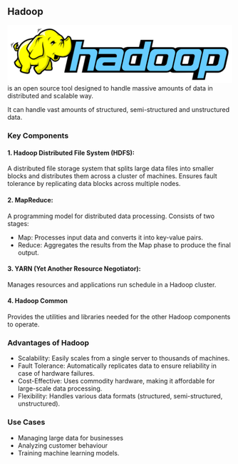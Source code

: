 ## Hadoop
![alt text](Images/hadoop.png)
is an open source tool designed to handle massive amounts of data in distributed and scalable way.

It can handle vast amounts of structured, semi-structured and unstructured data.

### Key Components

#### 1. Hadoop Distributed File System (HDFS): 
A distributed file storage system that splits large data files into smaller blocks and distributes them across a cluster of machines.
Ensures fault tolerance by replicating data blocks across multiple nodes.

#### 2. MapReduce: 
A programming model for distributed data processing.
Consists of two stages:
- Map: Processes input data and converts it into key-value pairs.
- Reduce: Aggregates the results from the Map phase to produce the final output.

#### 3. YARN (Yet Another Resource Negotiator):
Manages resources and applications run schedule in a Hadoop cluster.

#### 4. Hadoop Common
Provides the utilities and libraries needed for the other Hadoop components to operate.

### Advantages of Hadoop
- Scalability: Easily scales from a single server to thousands of machines.
- Fault Tolerance: Automatically replicates data to ensure reliability in case of hardware failures.
- Cost-Effective: Uses commodity hardware, making it affordable for large-scale data processing.
- Flexibility: Handles various data formats (structured, semi-structured, unstructured).

### Use Cases
- Managing large data for businesses
- Analyzing customer behaviour 
- Training machine learning models.

